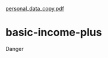 [personal_data_copy.pdf](https://github.com/user-attachments/files/19464524/personal_data_copy.pdf)
# basic-income-plus
Danger 

